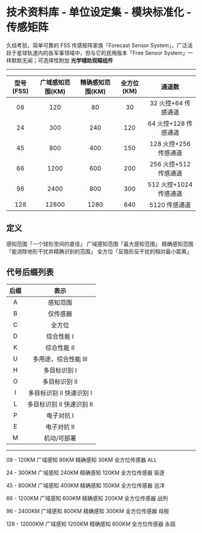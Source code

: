 # 技术资料库 - 单位设定集 - 模块标准化 - 传感矩阵

久经考验，简单可靠的 FSS 传感矩阵家族「Forecast Sensor System」，广泛活跃于星球轨道内的各军事领域中，但与它的民用版本「Free Sensor System」一样默默无闻；可选择性附加 **光学辅助观瞄组件**

---

| 型号(FSS) | 广域感知范围(KM) | 精确感知范围(KM) | 全方位(KM) |         通道数         |
| :-------: | :--------------: | :--------------: | :--------: | :--------------------: |
|    08     |       120        |        80        |     30     |  32 火控+64 传感通道   |
|    24     |       300        |       240        |    120     |  64 火控+128 传感通道  |
|    45     |       800        |       400        |    150     | 128 火控+256 传感通道  |
|    66     |       1200       |       600        |    200     | 256 火控+512 传感通道  |
|    96     |       2400       |       800        |    300     | 512 火控+1024 传感通道 |
|    128    |      12800       |       1280       |    640     |     5120 传感通道      |

## 定义

感知范围「一个球形空间的直径」
广域感知范围「最大感知范围」
精确感知范围「能消除地形干扰并精确识别的范围」
全方位「反隐形反干扰的相对最小距离」

## 代号后缀列表

| 后缀 |           表示            |
| :--: | :-----------------------: |
|  A   |         感知范围          |
|  B   |         仅传感器          |
|  C   |          全方位           |
|  D   |        综合性能 I         |
|  K   |        综合性能 II        |
|  U   |   多用途，综合性能 III    |
|  H   |       多目标识别 I        |
|  O   |       多目标识别 II       |
|  I   | 多目标识别 II 快速识别 I  |
|  L   | 多目标识别 II 快速识别 II |
|  P   |        电子对抗 I         |
|  E   |        电子对抗 II        |
|  M   |        机动/可部署        |

---

08 - 120KM 广域感知 80KM 精确感知 30KM 全方位传感器 ALL

24 - 300KM 广域感知 240KM 精确感知 120KM 全方位传感器 驱逐

45 - 800KM 广域感知 400KM 精确感知 150KM 全方位传感器 巡洋

66 - 1200KM 广域感知 600KM 精确感知 200KM 全方位传感器 战列

96 - 2400KM 广域感知 800KM 精确感知 300KM 全方位传感器 母舰

128 - 12000KM 广域感知 1200KM 精确感知 600KM 全方位传感器 永固
